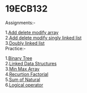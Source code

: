 # 19ECB132

Assignments:-

1.[Add delete modify array](Assingnment_1.c)   
2.[Add delete modify singly linked list](Assignment_2.c)   
3.[Doubly linked list](Assignment_3.c)   
Practice:-   

1.[Binary Tree](Binary_Tree.c)   
2.[Linked Data Structures](Linear_data_Structures.c)   
3.[Min Max Array](MInMaxArray.c)   
4.[Recurtion Factorial](RecursionFactorial.c)   
5.[Sum of Natural](Sumnatural.c)   
6.[Logical operator](Logical.c)   
